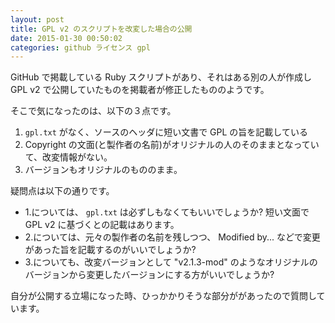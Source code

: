 ```yaml
---
layout: post
title: GPL v2 のスクリプトを改変した場合の公開
date: 2015-01-30 00:50:02
categories: github ライセンス gpl
---
```

<p>GitHub で掲載している Ruby スクリプトがあり、それはある別の人が作成し GPL v2 で公開していたものを掲載者が修正したもののようです。</p>

<p>そこで気になったのは、以下の３点です。</p>

<ol>
<li><code>gpl.txt</code> がなく、ソースのヘッダに短い文書で GPL の旨を記載している</li>
<li>Copyright の文面(と製作者の名前)がオリジナルの人のそのままとなっていて、改変情報がない。</li>
<li>バージョンもオリジナルのもののまま。</li>
</ol>

<p>疑問点は以下の通りです。</p>

<ul>
<li>1.については、 <code>gpl.txt</code> は必ずしもなくてもいいでしょうか? 短い文面で GPL v2 に基づくとの記載はあります。</li>
<li>2.については、元々の製作者の名前を残しつつ、 Modified by... などで変更があった旨を記載するのがいいでしょうか?</li>
<li>3.についても、改変バージョンとして "v2.1.3-mod" のようなオリジナルのバージョンから変更したバージョンにする方がいいでしょうか?</li>
</ul>

<p>自分が公開する立場になった時、ひっかかりそうな部分ががあったので質問しています。</p>
